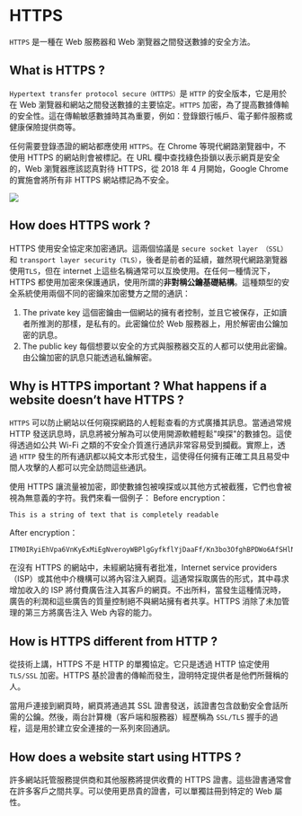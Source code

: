 # HTTPS
`HTTPS` 是一種在 Web 服務器和 Web 瀏覽器之間發送數據的安全方法。
## What is HTTPS ?
`Hypertext transfer protocol secure（HTTPS）`是 `HTTP` 的安全版本，它是用於在 Web 瀏覽器和網站之間發送數據的主要協定。`HTTPS` 加密，為了提高數據傳輸的安全性。這在傳輸敏感數據時其為重要，例如：登錄銀行帳戶、電子郵件服務或健康保險提供商等。

任何需要登錄憑證的網站都應使用 `HTTPS`。在 Chrome 等現代網路瀏覽器中，不使用 HTTPS 的網站則會被標記。在 URL 欄中查找綠色掛鎖以表示網頁是安全的，Web 瀏覽器應該認真對待 HTTPS，從 2018 年 4 月開始，Google Chrome 的實施會將所有非 HTTPS 網站標記為不安全。

![](https://www.cloudflare.com/img/learning/security/glossary/what-is-https/not-secure.png)
## How does HTTPS work ?
HTTPS 使用安全協定來加密通訊。這兩個協議是 `secure socket layer （SSL）` 和 `transport layer security（TLS）`，後者是前者的延續，雖然現代網路瀏覽器使用`TLS`，但在 internet 上這些名稱通常可以互換使用。在任何一種情況下，HTTPS 都使用加密來保護通訊，使用所謂的**非對稱公鑰基礎結構**。這種類型的安全系統使用兩個不同的密鑰來加密雙方之間的通訊：
1. The private key 
這個密鑰由一個網站的擁有者控制，並且它被保存，正如讀者所推測的那樣，是私有的。此密鑰位於 Web 服務器上，用於解密由公鑰加密的訊息。
2. The public key
每個想要以安全的方式與服務器交互的人都可以使用此密鑰。由公鑰加密的訊息只能透過私鑰解密。

## Why is HTTPS important ? What happens if a website doesn’t have HTTPS ?
`HTTPS` 可以防止網站以任何窺探網路的人輕鬆查看的方式廣播其訊息。當通過常規 HTTP 發送訊息時，訊息將被分解為可以使用開源軟體輕鬆"嗅探"的數據包。這使得透過如公共 Wi-Fi 之類的不安全介質進行通訊非常容易受到攔截。實際上，透過 `HTTP` 發生的所有通訊都以純文本形式發生，這使得任何擁有正確工具且易受中間人攻擊的人都可以完全訪問這些通訊。

使用 HTTPS 讓流量被加密，即使數據包被嗅探或以其他方式被截獲，它們也會被視為無意義的字符。我們來看一個例子：
Before encryption：
```shell
This is a string of text that is completely readable
```
After encryption：
```shell
ITM0IRyiEhVpa6VnKyExMiEgNveroyWBPlgGyfkflYjDaaFf/Kn3bo3OfghBPDWo6AfSHlNtL8N7ITEwIXc1gU5X73xMsJormzzXlwOyrCs+9XCPk63Y+z0=
```

在沒有 HTTPS 的網站中，未經網站擁有者批准，Internet service providers（ISP）或其他中介機構可以將內容注入網頁。這通常採取廣告的形式，其中尋求增加收入的 ISP 將付費廣告注入其客戶的網頁。不出所料，當發生這種情況時，廣告的利潤和這些廣告的質量控制絕不與網站擁有者共享。HTTPS 消除了未加管理的第三方將廣告注入 Web 內容的能力。

## How is HTTPS different from HTTP ?
從技術上講，HTTPS 不是 HTTP 的單獨協定。它只是透過 HTTP 協定使用 `TLS/SSL` 加密。HTTPS 基於證書的傳輸而發生，證明特定提供者是他們所聲稱的人。

當用戶連接到網頁時，網頁將通過其 SSL 證書發送，該證書包含啟動安全會話所需的公鑰。然後，兩台計算機（客戶端和服務器）經歷稱為 `SSL/TLS` 握手的過程，這是用於建立安全連接的一系列來回通訊。

## How does a website start using HTTPS ?
許多網站託管服務提供商和其他服務將提供收費的 HTTPS 證書。這些證書通常會在許多客戶之間共享。可以使用更昂貴的證書，可以單獨註冊到特定的 Web 屬性。